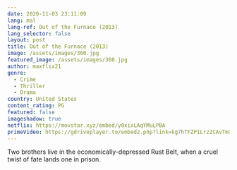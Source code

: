 ```yaml
---
date: 2020-11-03 23:11:09
lang: mal
lang-ref: Out of the Furnace (2013)
lang_selector: false
layout: post
title: Out of the Furnace (2013)
image: /assets/images/360.jpg
featured_image: /assets/images/360.jpg
author: maxflix21
genre:
  - Crime
  - Thriller
  - Drama
country: United States
content_rating: PG
featured: false
imageshadow: true
netflix: https://movstar.xyz/embed/y0xixLAqYMuLPBA
primeVideo: https://gdriveplayer.to/embed2.php?link=kg7hTFZP1LrzZCAvTmXFhQsfS0Fzy3CBFVF1CqyI2Q0Xc44raQSJ4pgaZZdXDjybuZzLhJi6WEH7jRiFJ%252F%252BHBzxUfR8WfMd%252BooWg28wHhKh2UFDTDIqQU1P0%252Fv971K5B169gpACbiIYlNfL65KpRTa7Jj8jLhEZfXtGXeWs7WlEBjNZtITpY5X2lu2BOCRxcs%253D
---
```

Two brothers live in the economically-depressed Rust Belt, when a cruel twist of fate lands one in prison.